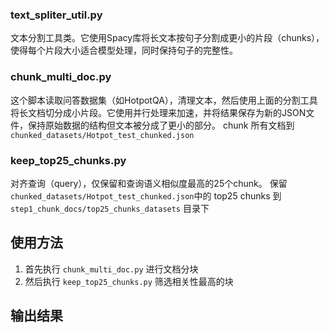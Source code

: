 ### text_spliter_util.py
文本分割工具类。它使用Spacy库将长文本按句子分割成更小的片段（chunks），使得每个片段大小适合模型处理，同时保持句子的完整性。

### chunk_multi_doc.py
这个脚本读取问答数据集（如HotpotQA），清理文本，然后使用上面的分割工具将长文档切分成小片段。它使用并行处理来加速，并将结果保存为新的JSON文件，保持原始数据的结构但文本被分成了更小的部分。
chunk 所有文档到 `chunked_datasets/Hotpot_test_chunked.json` 

### keep_top25_chunks.py
对齐查询（query），仅保留和查询语义相似度最高的25个chunk。
保留 `chunked_datasets/Hotpot_test_chunked.json`中的 top25 chunks 到 `step1_chunk_docs/top25_chunks_datasets` 目录下

## 使用方法

1. 首先执行 `chunk_multi_doc.py` 进行文档分块
2. 然后执行 `keep_top25_chunks.py` 筛选相关性最高的块

## 输出结果


